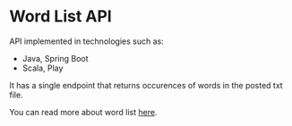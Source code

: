 # Word List API

API implemented in technologies such as:
* Java, Spring Boot
* Scala, Play

It has a single endpoint that returns occurences of words in the posted txt file.

You can read more about word list [here](https://en.wikipedia.org/wiki/Word_list).